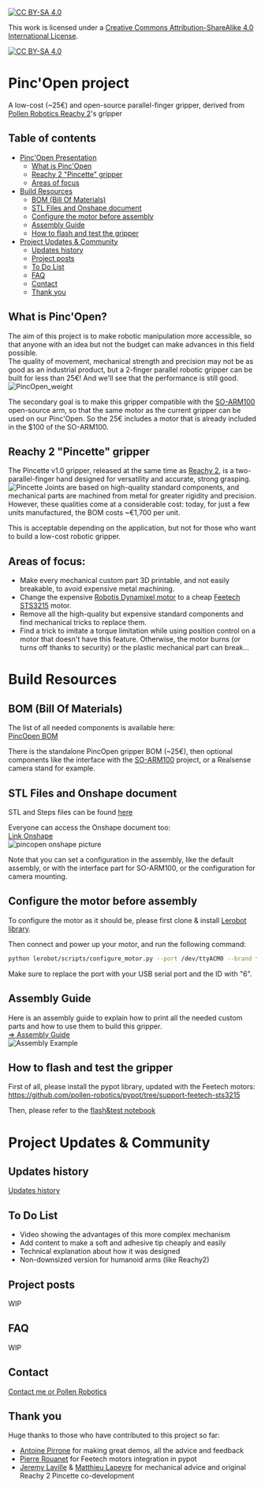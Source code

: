 [![CC BY-SA 4.0][cc-by-sa-shield]][cc-by-sa]

This work is licensed under a
[Creative Commons Attribution-ShareAlike 4.0 International License][cc-by-sa].

[![CC BY-SA 4.0][cc-by-sa-image]][cc-by-sa]

[cc-by-sa]: http://creativecommons.org/licenses/by-sa/4.0/
[cc-by-sa-image]: https://licensebuttons.net/l/by-sa/4.0/88x31.png
[cc-by-sa-shield]: https://img.shields.io/badge/License-CC%20BY--SA%204.0-lightgrey.svg


# Pinc'Open project
A low-cost (~25€) and open-source parallel-finger gripper, derived from [Pollen Robotics Reachy 2](https://www.pollen-robotics.com/reachy/)'s gripper

## Table of contents

- [Pinc'Open Presentation](#pincopen-project)
    - [What is Pinc'Open](#what-is-pincopen)
    - [Reachy 2 "Pincette" gripper](#reachy-2-pincette-gripper)
    - [Areas of focus](#areas-of-focus)
- [Build Resources](#build-resources)
    - [BOM (Bill Of Materials)](#bom-bill-of-materials)
    - [STL Files and Onshape document](#stl-files-and-onshape-document)
    - [Configure the motor before assembly](#configure-the-motor-before-assembly)
    - [Assembly Guide](#assembly-guide)
    - [How to flash and test the gripper](#how-to-flash-and-test-the-gripper)
- [Project Updates & Community](#project-updates--community)
    - [Updates history](#updates-history)
    - [Project posts](#project-posts)
    - [To Do List](#to-do-list)
    - [FAQ](#faq)
    - [Contact](#contact)
    - [Thank you](#thank-you)

## What is Pinc'Open?
The aim of this project is to make robotic manipulation more accessible, so that anyone with an idea but not the budget can make advances in this field possible.  
The quality of movement, mechanical strength and precision may not be as good as an industrial product, but a 2-finger parallel robotic gripper can be built for less than 25€! And we'll see that the performance is still good.  
![PincOpen_weight](/assets/images/pincopen_weight.jpg)

The secondary goal is to make this gripper compatible with the [SO-ARM100](https://github.com/TheRobotStudio/SO-ARM100) open-source arm, so that the same motor as the current gripper can be used on our Pinc'Open. So the 25€ includes a motor that is already included in the $100 of the SO-ARM100.  

## Reachy 2 "Pincette" gripper
The Pincette v1.0 gripper, released at the same time as [Reachy 2](https://www.pollen-robotics.com/reachy/), is a two-parallel-finger hand designed for versatility and accurate, strong grasping.  
![Pincette](/assets/images/Pincette.png)
Joints are based on high-quality standard components, and mechanical parts are machined from metal for greater rigidity and precision.  
However, these qualities come at a considerable cost: today, for just a few units manufactured, the BOM costs ~€1,700 per unit.  

This is acceptable depending on the application, but not for those who want to build a low-cost robotic gripper.

## Areas of focus:
- Make every mechanical custom part 3D printable, and not easily breakable, to avoid expensive metal machining.
- Change the expensive [Robotis Dynamixel motor](https://emanual.robotis.com/docs/en/dxl/x/xm430-w210/) to a cheap [Feetech STS3215](https://www.feetechrc.com/525603.html) motor.
- Remove all the high-quality but expensive standard components and find mechanical tricks to replace them.
- Find a trick to imitate a torque limitation while using position control on a motor that doesn't have this feature. Otherwise, the motor burns (or turns off thanks to security) or the plastic mechanical part can break...


# Build Resources
## BOM (Bill Of Materials)
The list of all needed components is available here:  
[PincOpen BOM](https://docs.google.com/spreadsheets/d/1iEKxfsqo3RnKw0QtdLJ2hEtYNDy2LInxrnCFLAhpxHk/edit?usp=sharing)  

There is the standalone PincOpen gripper BOM (~25€), then optional components like the interface with the [SO-ARM100](https://github.com/TheRobotStudio/SO-ARM100) project, or a Realsense camera stand for example.

## STL Files and Onshape document
STL and Steps files can be found [here](https://github.com/pollen-robotics/PincOpen/tree/main/cad)  

Everyone can access the Onshape document too:   
[Link Onshape](https://cad.onshape.com/documents/96518c699fd03eea508b06d3/w/d5f95a6266b027d84ae48634/e/e41e675b82a4f671f01336e0)  
![pincopen onshape picture](/assets/images/pincopen_onshape.png)  

Note that you can set a configuration in the assembly, like the default assembly, or with the interface part for SO-ARM100, or the configuration for camera mounting.

## Configure the motor before assembly
To configure the motor as it should be, please first clone & install [Lerobot library](https://github.com/huggingface/lerobot/tree/main).

Then connect and power up your motor, and run the following command: 

```bash
python lerobot/scripts/configure_motor.py --port /dev/ttyACM0 --brand feetech --model sts3215 --baudrate 1000000 --ID <ID>
```

Make sure to replace the port with your USB serial port and the ID with "6".

## Assembly Guide
Here is an assembly guide to explain how to print all the needed custom parts and how to use them to build this gripper.  
[=> Assembly Guide](/docs/PincOpen_Assembly_Instructions.pdf)  
![Assembly Example](/assets/images/assembly_example.png)  

## How to flash and test the gripper
First of all, please install the pypot library, updated with the Feetech motors:  
https://github.com/pollen-robotics/pypot/tree/support-feetech-sts3215  

Then, please refer to the [flash&test notebook](https://github.com/pollen-robotics/PincOpen/tree/main/flash_and_tests)


# Project Updates & Community
## Updates history
[Updates history](/docs/changelog.md)  

## To Do List
- Video showing the advantages of this more complex mechanism
- Add content to make a soft and adhesive tip cheaply and easily
- Technical explanation about how it was designed
- Non-downsized version for humanoid arms (like Reachy2)

## Project posts
WIP 

## FAQ
WIP

## Contact
[Contact me or Pollen Robotics](/docs/contact.md)

## Thank you
Huge thanks to those who have contributed to this project so far:
- [Antoine Pirrone](https://github.com/apirrone) for making great demos, all the advice and feedback
- [Pierre Rouanet](https://github.com/pierre-rouanet) for Feetech motors integration in pypot  
- [Jeremy Laville](https://www.linkedin.com/in/jeremy-laville-1038b176/) & [Matthieu Lapeyre](https://www.linkedin.com/in/matthieulapeyre/) for mechanical advice and original Reachy 2 Pincette co-development

